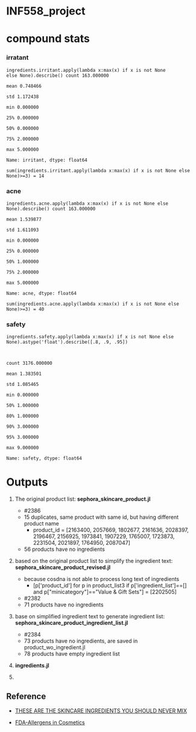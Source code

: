 # INF558_project

# compound stats
### irratant 
<code>ingredients.irritant.apply(lambda x:max(x) if x is not None else None).describe()
count    163.000000\
mean       0.748466\
std        1.172438\
min        0.000000\
25%        0.000000\
50%        0.000000\
75%        2.000000\
max        5.000000\
Name: irritant, dtype: float64\
sum(ingredients.irritant.apply(lambda x:max(x) if x is not None else None)>=3) = 14
</code>
### acne

<code>ingredients.acne.apply(lambda x:max(x) if x is not None else None).describe()
count    163.000000\
mean       1.539877\
std        1.611093\
min        0.000000\
25%        0.000000\
50%        1.000000\
75%        2.000000\
max        5.000000\
Name: acne, dtype: float64\
sum(ingredients.acne.apply(lambda x:max(x) if x is not None else None)>=3) = 40
</code>

### safety

<code>ingredients.safety.apply(lambda x:max(x) if x is not None else None).astype('float').describe([.8, .9, .95])

count    3176.000000\
mean        1.383501\
std         1.085465\
min         0.000000\
50%         1.000000\
80%         1.000000\
90%         3.000000\
95%         3.000000\
max         9.000000\
Name: safety, dtype: float64</code>


# Outputs
 1. The original product list: **sephora_skincare_product.jl**
    * #2386
    * 15 duplicates, same product with same id, but having different product name
        *  product_id = [2163400, 2057669, 1802677, 2161636, 
        2028397, 2196467, 2156925, 1973841, 1907229, 1765007, 1723873, 2231504, 2021897, 1764950, 2087047]
    * 56 products have no ingredients

 2. based on the original product list to simplify the ingredient text: **sephora_skincare_product_revised.jl**
    * because cosdna is not able to process long text of ingredients
        * [p['product_id'] for p in product_list3 if p['ingredient_list']==[] and p["minicategory"]=="Value & Gift Sets"] = [2202505]
    * #2382
    * 71 products have no ingredients

 3. base on simplified ingredient text to generate ingredient list: **sephora_skincare_product_ingredient_list.jl**
    * #2384
    * 73 products have no ingredients, are saved in product_wo_ingredient.jl
    * 78 products have empty ingredient list

 4. **ingredients.jl**

 5. 


## Reference 
- [THESE ARE THE SKINCARE INGREDIENTS YOU SHOULD NEVER MIX](https://www.beautybay.com/edited/skincare-ingredients-you-should-never-mix/)

- [FDA-Allergens in Cosmetics](https://www.fda.gov/cosmetics/cosmetic-ingredients/allergens-cosmetics)
